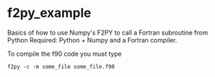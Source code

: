 # f2py_example
Basics of how to use Numpy's F2PY to call a Fortran subroutine from Python
Required: Python + Numpy and a Fortran compiler.

To compile the f90 code you must type

`f2py -c -m some_file some_file.f90`
